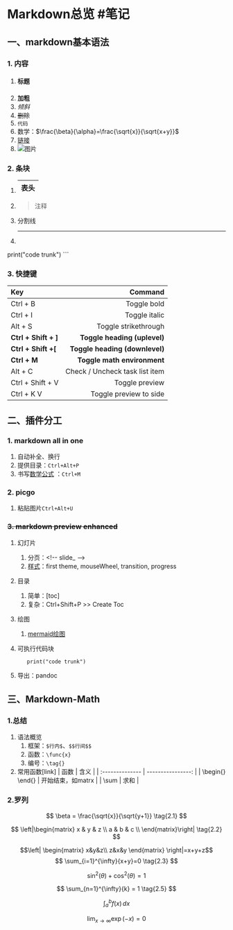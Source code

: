 # Markdown总览 #笔记

## 一、markdown基本语法

### 1. 内容

   1. #### 标题
   2. **加粗**
   3. *倾斜*
   4. ~~删除~~
   5. `代码`
   6. 数学：$\frac{\beta}{\alpha}=\frac{\sqrt{x}}{\sqrt{x+y}}$
   7. [链接](test.md)
   8. ![图片]()

<!-- slide_ -->
### 2. 条块

   1. |表头|
      |:--|
   2. > 注释
   3. 分割线

        ---
   4. ```python
print("code trunk")
         ```

### 3. 快捷键

   Key|Command
   :--|--:
   Ctrl + B|Toggle bold
   Ctrl + I|Toggle italic
   Alt + S|Toggle strikethrough
   **Ctrl + Shift + ]**|**Toggle heading (uplevel)**
   **Ctrl + Shift +\[**| **Toggle heading (downlevel)**
   **Ctrl + M**|**Toggle math environment**
   Alt + C|Check / Uncheck task list item
   Ctrl + Shift + V|Toggle preview
   Ctrl + K V|Toggle preview to side

## 二、插件分工

### 1. markdown all in one

1. 自动补全、换行
2. 提供目录：`Ctrl+Alt+P`
3. 书写[数学公式](#四markdown-math) ：`Ctrl+M`

### 2. picgo

1. 粘贴图片`Ctrl+Alt+U`

### ~~3. markdown preview enhanced~~

1. 幻灯片
   1. 分页：\<!-- slide_ -->
   2. [样式](实例/PPT.md)：first theme, mouseWheel, transition, progress
2. 目录
   1. 简单：[toc]
   2. 复杂：Ctrl+Shift+P >> Create Toc
3. 绘图
   1. [mermaid绘图](实例/mermaid.md)
4. 可执行代码块

   ```python{cmd=true}
      print("code trunk")
   ```

5. 导出：pandoc

## 三、Markdown-Math

### 1.总结

1. 语法概览
   1. 框架：`$行内$`、`$$行间$$`
   2. 函数：`\func{x}`
   3. 编号：`\tag{}`
2. 常用函数[link]
    | 函数            |              含义 |
    | :-------------- | ----------------: |
    | \begin{} \end{} | 开始结束，如matrx |
    | \sum            |              求和 |

### 2.罗列

$$ \beta = \frac{\sqrt{x}}{\sqrt{y+1}} \tag{2.1} $$

$$ \left|\begin{matrix}
    x & y & z \\
    a & b & c \\
    \end{matrix}\right| \tag{2.2} $$

$$\left|
	\begin{matrix}
		x&y&z\\
		z&x&y
	\end{matrix}
\right|=x+y+z$$
$$ \sum_{i=1}^{\infty}{x+y}=0 \tag{2.3} $$

$$ \sin^2(\theta) + \cos^2(\theta) = 1 \tag{2.4} $$

$$ \sum_{n=1}^{\infty}{k} = 1 \tag{2.5} $$

$$ \int_a^bf(x)\,dx \tag{2.6} $$

$$ \lim_{x\to\infty}\exp(-x) = 0 \tag{2.7} $$

